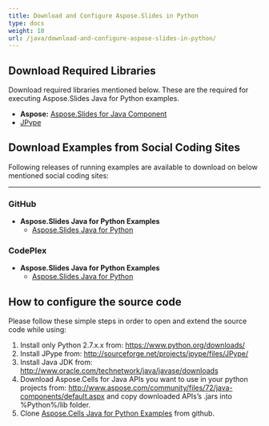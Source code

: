 ```yaml
---
title: Download and Configure Aspose.Slides in Python
type: docs
weight: 10
url: /java/download-and-configure-aspose-slides-in-python/
---
```


## **Download Required Libraries**
Download required libraries mentioned below. These are the required for executing Aspose.Slides Java for Python examples.

- **Aspose:** [Aspose.Slides for Java Component](http://www.aspose.com/community/files/72/java-components/aspose.cells-for-java/default.aspx)
- [JPype](https://pypi.python.org/pypi/JPype1)
## **Download Examples from Social Coding Sites**
Following releases of running examples are available to download on below mentioned social coding sites:

-----
### **GitHub**
- **Aspose.Slides Java for Python Examples** 
  - [Aspose.Slides Java for Python](https://github.com/aspose-slides/Aspose.Slides-for-Java/releases/tag/Aspose.Slides_Java_for_Python-v1.0)
### **CodePlex**
- **Aspose.Slides Java for Python Examples** 
  - [Aspose.Slides Java for Python](https://asposeslidesjavapython.codeplex.com/releases/view/620922)
## **How to configure the source code**
Please follow these simple steps in order to open and extend the source code while using:

1. Install only Python 2.7.x.x from: <https://www.python.org/downloads/>
2. Install JPype from: <http://sourceforge.net/projects/jpype/files/JPype/>
3. Install Java JDK from: <http://www.oracle.com/technetwork/java/javase/downloads>
4. Download Aspose.Cells for Java APIs you want to use in your python projects from: <http://www.aspose.com/community/files/72/java-components/default.aspx> and copy downloaded APIs’s .jars into %Python%/lib folder.
5. Clone [Aspose.Cells Java for Python Examples](https://github.com/asposecells/Aspose_Cells_Java/tree/master/Plugins/Aspose_Cells_Java_for_Python) from github.
